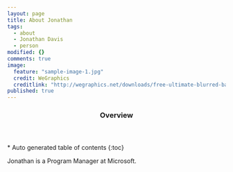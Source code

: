 ```yaml
---
layout: page
title: About Jonathan
tags: 
  - about
  - Jonathan Davis
  - person
modified: {}
comments: true
image: 
  feature: "sample-image-1.jpg"
  credit: WeGraphics
  creditlink: "http://wegraphics.net/downloads/free-ultimate-blurred-background-pack/"
published: true
---
```


<section id="table-of-contents" class="toc">
  <header>
    <h3>Overview</h3>
  </header>
<div id="drawer" markdown="1">
*  Auto generated table of contents
{:toc}
</div>
</section><!-- /#table-of-contents -->

Jonathan is a Program Manager at Microsoft. 

